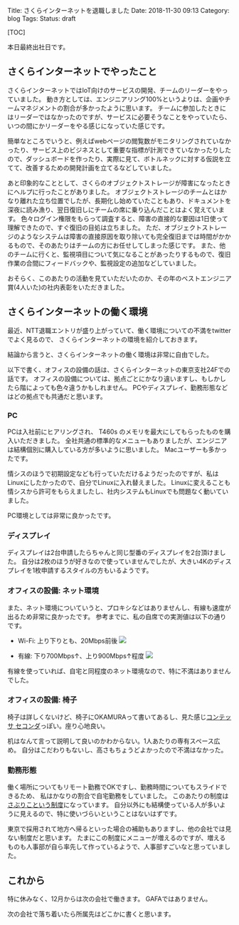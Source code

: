 Title: さくらインターネットを退職しました
Date: 2018-11-30 09:13
Category: blog
Tags:
Status: draft

[TOC]

本日最終出社日です。

## さくらインターネットでやったこと

さくらインターネットではIoT向けのサービスの開発、チームのリーダーをやっていました。
動き方としては、エンジニアリング100%というよりは、企画やチームマネジメントの割合が多かったように思います。
チームに参加したときにはリーダーではなかったのですが、サービスに必要そうなことをやっていたら、いつの間にかリーダーをやる感じになっていた感じです。

簡単なところでいうと、例えばwebページの閲覧数がモニタリングされていなかったり、サービス上のビジネスとして重要な指標が計測できていなかったりしたので、ダッシュボードを作ったり、実際に見て、ボトルネックに対する仮説を立てて、改善するための開発計画を立てるなどしていました。

あと印象的なこととして、さくらのオブジェクトストレージが障害になったときにヘルプに行ったことがありました。
オブジェクトストレージのチームとはかなり離れた立ち位置でしたが、長期化し始めていたこともあり、ドキュメントを深夜に読み漁り、翌日復旧しにチームの席に乗り込んだことはよく覚えています。
色々ログイン権限をもらって調査すると、障害の直接的な要因は1日使って理解できたので、すぐ復旧の目処は立ちました。
ただ、オブジェクトストレージのようなシステムは障害の直接原因を取り除いても完全復旧までは時間がかかるもので、そのあたりはチームの方にお任せしてしまった感じです。
また、他のチームに行くと、監視項目について気になることがあったりするもので、復旧作業の合間にフィードバックや、監視設定の追加などしていました。

おそらく、このあたりの活動を見ていただいたのか、その年のベストエンジニア賞(4人いた)の社内表彰をいただきました。

## さくらインターネットの働く環境

最近、NTT退職エントリが盛り上がっていて、働く環境についての不満をtwitterでよく見るので、
さくらインターネットの環境を紹介しておきます。

結論から言うと、さくらインターネットの働く環境は非常に自由でした。

以下で書く、オフィスの設備の話は、さくらインターネットの東京支社24Fでの話です。
オフィスの設備については、拠点ごとにかなり違いますし、もしかしたら階によっても色々違うかもしれません。
PCやディスプレイ、勤務形態などはどの拠点でも共通だと思います。

### PC

PCは入社前にヒアリングされ、 T460s のメモリを最大にしてもらったものを購入いただきました。
全社共通の標準的なメニューもありましたが、エンジニアは結構個別に購入している方が多いように思いました。
Macユーザーも多かったです。

情シスのほうで初期設定なども行っていただけるようだったのですが、私はLinuxにしたかったので、自分でLinuxに入れ替えました。
Linuxに変えることも情シスから許可をもらえましたし、社内システムもLinuxでも問題なく動いていました。

PC環境としては非常に良かったです。

### ディスプレイ

ディスプレイは2台申請したらちゃんと同じ型番のディスプレイを2台頂けました。
自分は2枚のほうが好きなので使っていませんでしたが、大きい4Kのディスプレイを1枚申請するスタイルの方もいるようです。

### オフィスの設備: ネット環境

また、ネット環境についていうと、プロキシなどはありませんし、有線も速度が出るため非常に良かったです。
参考までに、私の自席での実測値は以下の通りです。

* Wi-Fi: 上り下りとも、20Mbps前後
<a href="http://www.speedtest.net/result/7841002788"><img src="http://www.speedtest.net/result/7841002788.png"/></a>

* 有線: 下り700Mbps↑、上り900Mbps↑程度
<a href="http://www.speedtest.net/result/7840998396"><img src="http://www.speedtest.net/result/7840998396.png"/></a>

有線を使っていれば、自宅と同程度のネット環境なので、特に不満はありませんでした。

### オフィスの設備: 椅子

椅子は詳しくないけど、椅子にOKAMURAって書いてあるし、見た感じ[コンテッサ セコンダ](http://www.okamura.co.jp/product/seating/contessa_seconda/)っぽい。座り心地良い。

机はなんて言って説明して良いのかわからない。1人あたりの専有スペース広め。
自分はこだわりもないし、高さもちょうどよかったので不満はなかった。

### 勤務形態

働く場所についてもリモート勤務でOKですし、勤務時間についてもスライドできるため、
私はかなりの割合で自宅勤務をしていました。
このあたりの制度は[さぶりこという制度](https://www.sakura.ad.jp/corporate/corp/sabulico/)になっています。
自分以外にも結構使っている人が多いように見えるので、特に使いづらいということはないはずです。

東京で採用されて地方へ帰るといった場合の補助もありますし、他の会社では見ない制度だと思います。
たまにこの制度にメニューが増えるのですが、増えるものも人事部が自ら率先して作っているようで、人事部すごいなと思っていました。

## これから

特に休みなく、12月からは次の会社で働きます。
GAFAではありません。

次の会社で落ち着いたら所属先はどこかに書くと思います。
